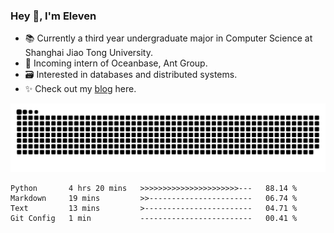 ### Hey 👋, I'm Eleven

- 📚 Currently a third year undergraduate major in Computer Science at Shanghai Jiao Tong University.
- 🍻 Incoming intern of Oceanbase, Ant Group.
- 🗃️ Interested in databases and distributed systems.
- ✨ Check out my [blog](https://blog.eleven.wiki) here.

![github contribution grid snake animation](https://raw.githubusercontent.com/El-even-11/El-even-11/output/github-contribution-grid-snake.svg)

<!--START_SECTION:waka-->

```text
Python       4 hrs 20 mins   >>>>>>>>>>>>>>>>>>>>>>---   88.14 %
Markdown     19 mins         >>-----------------------   06.74 %
Text         13 mins         >------------------------   04.71 %
Git Config   1 min           -------------------------   00.41 %
```

<!--END_SECTION:waka-->
